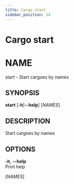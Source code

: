 ```yaml
---
title: Cargo start
sidebar_position: 14
---
```


# Cargo start

# NAME

start - Start cargoes by names

## SYNOPSIS

**start** \[**-h**\|**--help**\] \[*NAMES*\]

## DESCRIPTION

Start cargoes by names

## OPTIONS

**-h**, **--help**  
Print help

\[*NAMES*\]  
